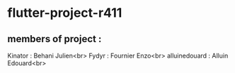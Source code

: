 # flutter-project-r411

## members of project :

Kinator : Behani Julien<br\>
Fydyr : Fournier Enzo<br\>
alluinedouard : Alluin Edouard<br\>
